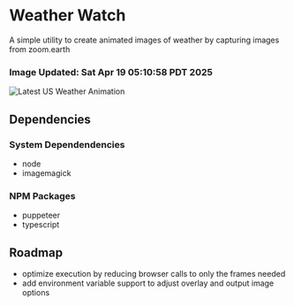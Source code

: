 # Weather Watch

A simple utility to create animated images of weather by capturing images from zoom.earth

### Image Updated: Sat Apr 19 05:10:58 PDT 2025

![Latest US Weather Animation](animations/2025-04-19.webp)

## Dependencies
### System Dependendencies
* node
* imagemagick
### NPM Packages
* puppeteer
* typescript

## Roadmap
* optimize execution by reducing browser calls to only the frames needed
* add environment variable support to adjust overlay and output image options

